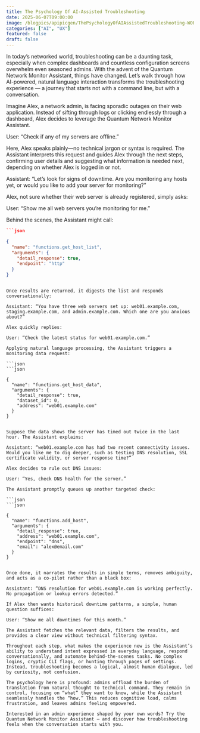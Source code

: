 ```yaml
---
title: The Psychology Of AI-Assisted Troubleshooting
date: 2025-06-07T09:00:00
image: /blogpics/apipicgen/ThePsychologyOfAIAssistedTroubleshooting-WOPX3U3SIL.jpg
categories: ["AI", "UX"]
featured: false
draft: false
---
```

In today’s networked world, troubleshooting can be a daunting task, especially when complex dashboards and countless configuration screens overwhelm even seasoned admins. With the advent of the Quantum Network Monitor Assistant, things have changed. Let’s walk through how AI-powered, natural language interaction transforms the troubleshooting experience — a journey that starts not with a command line, but with a conversation.

Imagine Alex, a network admin, is facing sporadic outages on their web application. Instead of sifting through logs or clicking endlessly through a dashboard, Alex decides to leverage the Quantum Network Monitor Assistant.

User: “Check if any of my servers are offline.”

Here, Alex speaks plainly—no technical jargon or syntax is required. The Assistant interprets this request and guides Alex through the next steps, confirming user details and suggesting what information is needed next, depending on whether Alex is logged in or not.

Assistant: “Let’s look for signs of downtime. Are you monitoring any hosts yet, or would you like to add your server for monitoring?”

Alex, not sure whether their web server is already registered, simply asks:

User: “Show me all web servers you’re monitoring for me.”

Behind the scenes, the Assistant might call:

```json
```json

{
  "name": "functions.get_host_list",
  "arguments": {
    "detail_response": true,
    "endpoint": "http"
  }
}
```
```

Once results are returned, it digests the list and responds conversationally:

Assistant: “You have three web servers set up: web01.example.com, staging.example.com, and admin.example.com. Which one are you anxious about?”

Alex quickly replies:

User: “Check the latest status for web01.example.com.”

Applying natural language processing, the Assistant triggers a monitoring data request:

```json
```json

{
  "name": "functions.get_host_data",
  "arguments": {
    "detail_response": true,
    "dataset_id": 0,
    "address": "web01.example.com"
  }
}
```
```

Suppose the data shows the server has timed out twice in the last hour. The Assistant explains:

Assistant: “web01.example.com has had two recent connectivity issues. Would you like me to dig deeper, such as testing DNS resolution, SSL certificate validity, or server response time?”

Alex decides to rule out DNS issues:

User: “Yes, check DNS health for the server.”

The Assistant promptly queues up another targeted check:

```json
```json

{
  "name": "functions.add_host",
  "arguments": {
    "detail_response": true,
    "address": "web01.example.com",
    "endpoint": "dns",
    "email": "alex@email.com"
  }
}
```
```

Once done, it narrates the results in simple terms, removes ambiguity, and acts as a co-pilot rather than a black box:

Assistant: “DNS resolution for web01.example.com is working perfectly. No propagation or lookup errors detected.”

If Alex then wants historical downtime patterns, a simple, human question suffices:

User: “Show me all downtimes for this month.”

The Assistant fetches the relevant data, filters the results, and provides a clear view without technical filtering syntax.

Throughout each step, what makes the experience new is the Assistant’s ability to understand intent expressed in everyday language, respond conversationally, and automate behind-the-scenes tasks. No complex logins, cryptic CLI flags, or hunting through pages of settings. Instead, troubleshooting becomes a logical, almost human dialogue, led by curiosity, not confusion.

The psychology here is profound: admins offload the burden of translation from natural thought to technical command. They remain in control, focusing on “what” they want to know, while the Assistant seamlessly handles the “how.” This reduces cognitive load, calms frustration, and leaves admins feeling empowered.

Interested in an admin experience shaped by your own words? Try the Quantum Network Monitor Assistant — and discover how troubleshooting feels when the conversation starts with you.